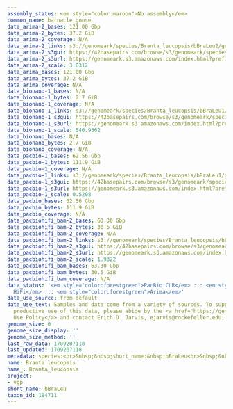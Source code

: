 ```yaml
---
assembly_status: <em style="color:maroon">No assembly</em>
common_name: barnacle goose
data_arima-2_bases: 121.00 Gbp
data_arima-2_bytes: 37.2 GiB
data_arima-2_coverage: N/A
data_arima-2_links: s3://genomeark/species/Branta_leucopsis/bBraLeu2/genomic_data/arima/<br>
data_arima-2_s3gui: https://42basepairs.com/browse/s3/genomeark/species/Branta_leucopsis/bBraLeu2/genomic_data/arima/
data_arima-2_s3url: https://genomeark.s3.amazonaws.com/index.html?prefix=species/Branta_leucopsis/bBraLeu2/genomic_data/arima/
data_arima-2_scale: 3.0312
data_arima_bases: 121.00 Gbp
data_arima_bytes: 37.2 GiB
data_arima_coverage: N/A
data_bionano-1_bases: N/A
data_bionano-1_bytes: 2.7 GiB
data_bionano-1_coverage: N/A
data_bionano-1_links: s3://genomeark/species/Branta_leucopsis/bBraLeu1/genomic_data/bionano/<br>
data_bionano-1_s3gui: https://42basepairs.com/browse/s3/genomeark/species/Branta_leucopsis/bBraLeu1/genomic_data/bionano/
data_bionano-1_s3url: https://genomeark.s3.amazonaws.com/index.html?prefix=species/Branta_leucopsis/bBraLeu1/genomic_data/bionano/
data_bionano-1_scale: 540.9362
data_bionano_bases: N/A
data_bionano_bytes: 2.7 GiB
data_bionano_coverage: N/A
data_pacbio-1_bases: 62.56 Gbp
data_pacbio-1_bytes: 111.9 GiB
data_pacbio-1_coverage: N/A
data_pacbio-1_links: s3://genomeark/species/Branta_leucopsis/bBraLeu1/genomic_data/pacbio/<br>
data_pacbio-1_s3gui: https://42basepairs.com/browse/s3/genomeark/species/Branta_leucopsis/bBraLeu1/genomic_data/pacbio/
data_pacbio-1_s3url: https://genomeark.s3.amazonaws.com/index.html?prefix=species/Branta_leucopsis/bBraLeu1/genomic_data/pacbio/
data_pacbio-1_scale: 0.5208
data_pacbio_bases: 62.56 Gbp
data_pacbio_bytes: 111.9 GiB
data_pacbio_coverage: N/A
data_pacbiohifi_bam-2_bases: 63.30 Gbp
data_pacbiohifi_bam-2_bytes: 30.5 GiB
data_pacbiohifi_bam-2_coverage: N/A
data_pacbiohifi_bam-2_links: s3://genomeark/species/Branta_leucopsis/bBraLeu2/genomic_data/pacbio_hifi/<br>
data_pacbiohifi_bam-2_s3gui: https://42basepairs.com/browse/s3/genomeark/species/Branta_leucopsis/bBraLeu2/genomic_data/pacbio_hifi/
data_pacbiohifi_bam-2_s3url: https://genomeark.s3.amazonaws.com/index.html?prefix=species/Branta_leucopsis/bBraLeu2/genomic_data/pacbio_hifi/
data_pacbiohifi_bam-2_scale: 1.9322
data_pacbiohifi_bam_bases: 63.30 Gbp
data_pacbiohifi_bam_bytes: 30.5 GiB
data_pacbiohifi_bam_coverage: N/A
data_status: '<em style="color:forestgreen">PacBio CLR</em> ::: <em style="color:forestgreen">PacBio
  HiFi</em> ::: <em style="color:forestgreen">Arima</em>'
data_use_source: from-default
data_use_text: Samples and data come from a variety of sources. To support fair and
  productive use of this data, please abide by the <a href="https://genome10k.soe.ucsc.edu/data-use-policies/">Data
  Use Policy</a> and contact Erich D. Jarvis, ejarvis@rockefeller.edu, with any questions.
genome_size: 0
genome_size_display: ''
genome_size_method: ''
last_raw_data: 1709207118
last_updated: 1709207118
metadata: species:<br>&nbsp;&nbsp;short_name:&nbsp;bBraLeu<br>&nbsp;&nbsp;name:&nbsp;Branta&nbsp;leucopsis<br>&nbsp;&nbsp;taxon_id:&nbsp;184711<br>&nbsp;&nbsp;common_name:&nbsp;barnacle&nbsp;goose<br>&nbsp;&nbsp;order:<br>&nbsp;&nbsp;&nbsp;&nbsp;name:&nbsp;Anseriformes<br>&nbsp;&nbsp;family:<br>&nbsp;&nbsp;&nbsp;&nbsp;name:&nbsp;Anatidae<br>&nbsp;&nbsp;individuals:<br>&nbsp;&nbsp;&nbsp;&nbsp;-&nbsp;short_name:&nbsp;bBraLeu2<br>&nbsp;&nbsp;&nbsp;&nbsp;&nbsp;&nbsp;biosample_id:&nbsp;SAMEA112468032<br>&nbsp;&nbsp;&nbsp;&nbsp;&nbsp;&nbsp;sex:&nbsp;male<br>&nbsp;&nbsp;genome_size:<br>&nbsp;&nbsp;genome_size_method:<br>&nbsp;&nbsp;project:&nbsp;[&nbsp;vgp&nbsp;]<br>
name: Branta leucopsis
name_: Branta_leucopsis
project:
- vgp
short_name: bBraLeu
taxon_id: 184711
---
```

